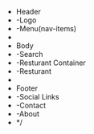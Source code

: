- Header
- -Logo
- -Menu(nav-items)
-
- Body
- -Search
- -Resturant Container
- -Resturant
-
- Footer
- -Social Links
- -Contact
- -About
- \*/
